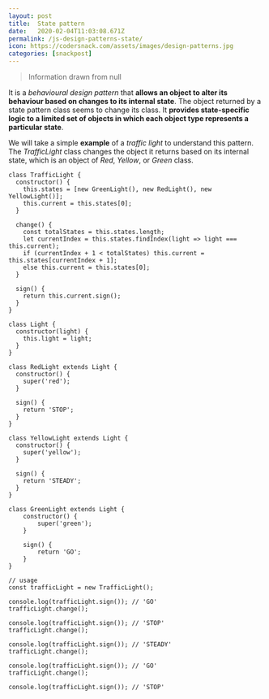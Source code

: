 ```yaml
---
layout: post
title:  State pattern
date:   2020-02-04T11:03:08.671Z
permalink: /js-design-patterns-state/
icon: https://codersnack.com/assets/images/design-patterns.jpg
categories: [snackpost]
---
```


> Information drawn from 
null

It is a *behavioural design pattern* that **allows an object to alter its behaviour based on changes to its internal state**. The object returned by a state pattern class seems to change its class. It **provides state-specific logic to a limited set of objects in which each object type represents a particular state**.

We will take a simple **example** of a *traffic light* to understand this pattern. The *TrafficLight* class changes the object it returns based on its internal state, which is an object of *Red*, *Yellow*, or *Green* class.

```
class TrafficLight {
  constructor() {
    this.states = [new GreenLight(), new RedLight(), new YellowLight()];
    this.current = this.states[0];
  }

  change() {
    const totalStates = this.states.length;
    let currentIndex = this.states.findIndex(light => light === this.current);
    if (currentIndex + 1 < totalStates) this.current = this.states[currentIndex + 1];
    else this.current = this.states[0];
  }

  sign() {
    return this.current.sign();
  }
}

class Light {
  constructor(light) {
    this.light = light;
  }
}

class RedLight extends Light {
  constructor() {
    super('red');
  }

  sign() {
    return 'STOP';
  }
}

class YellowLight extends Light {
  constructor() {
    super('yellow');
  }

  sign() {
    return 'STEADY';
  }
}

class GreenLight extends Light {
	constructor() {
		super('green');
	}

	sign() {
		return 'GO';
	}
}

// usage
const trafficLight = new TrafficLight();

console.log(trafficLight.sign()); // 'GO'
trafficLight.change();

console.log(trafficLight.sign()); // 'STOP'
trafficLight.change();

console.log(trafficLight.sign()); // 'STEADY'
trafficLight.change();

console.log(trafficLight.sign()); // 'GO'
trafficLight.change();

console.log(trafficLight.sign()); // 'STOP'
```